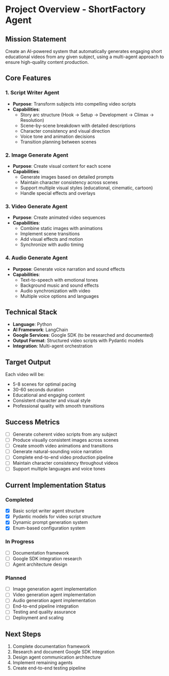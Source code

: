 # Project Overview - ShortFactory Agent

## Mission Statement

Create an AI-powered system that automatically generates engaging short educational videos from any given subject, using a multi-agent approach to ensure high-quality content production.

## Core Features

### 1. Script Writer Agent
- **Purpose**: Transform subjects into compelling video scripts
- **Capabilities**:
  - Story arc structure (Hook → Setup → Development → Climax → Resolution)
  - Scene-by-scene breakdown with detailed descriptions
  - Character consistency and visual direction
  - Voice tone and animation decisions
  - Transition planning between scenes

### 2. Image Generate Agent
- **Purpose**: Create visual content for each scene
- **Capabilities**:
  - Generate images based on detailed prompts
  - Maintain character consistency across scenes
  - Support multiple visual styles (educational, cinematic, cartoon)
  - Handle special effects and overlays

### 3. Video Generate Agent
- **Purpose**: Create animated video sequences
- **Capabilities**:
  - Combine static images with animations
  - Implement scene transitions
  - Add visual effects and motion
  - Synchronize with audio timing

### 4. Audio Generate Agent
- **Purpose**: Generate voice narration and sound effects
- **Capabilities**:
  - Text-to-speech with emotional tones
  - Background music and sound effects
  - Audio synchronization with video
  - Multiple voice options and languages

## Technical Stack

- **Language**: Python
- **AI Framework**: LangChain
- **Google Services**: Google SDK (to be researched and documented)
- **Output Format**: Structured video scripts with Pydantic models
- **Integration**: Multi-agent orchestration

## Target Output

Each video will be:
- 5-8 scenes for optimal pacing
- 30-60 seconds duration
- Educational and engaging content
- Consistent character and visual style
- Professional quality with smooth transitions

## Success Metrics

- [ ] Generate coherent video scripts from any subject
- [ ] Produce visually consistent images across scenes
- [ ] Create smooth video animations and transitions
- [ ] Generate natural-sounding voice narration
- [ ] Complete end-to-end video production pipeline
- [ ] Maintain character consistency throughout videos
- [ ] Support multiple languages and voice tones

## Current Implementation Status

### Completed
- [x] Basic script writer agent structure
- [x] Pydantic models for video script structure
- [x] Dynamic prompt generation system
- [x] Enum-based configuration system

### In Progress
- [ ] Documentation framework
- [ ] Google SDK integration research
- [ ] Agent architecture design

### Planned
- [ ] Image generation agent implementation
- [ ] Video generation agent implementation
- [ ] Audio generation agent implementation
- [ ] End-to-end pipeline integration
- [ ] Testing and quality assurance
- [ ] Deployment and scaling

## Next Steps

1. Complete documentation framework
2. Research and document Google SDK integration
3. Design agent communication architecture
4. Implement remaining agents
5. Create end-to-end testing pipeline
